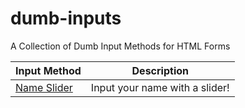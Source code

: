# dumb-inputs
A Collection of Dumb Input Methods for HTML Forms

| Input Method | Description |
| --- | --- |
| [Name Slider](name-slider.html) | Input your name with a slider! |
